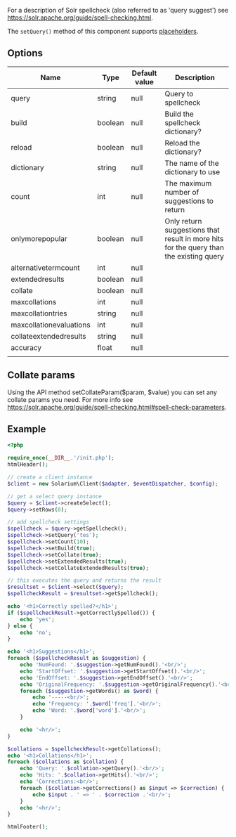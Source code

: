 For a description of Solr spellcheck (also referred to as 'query suggest') see <https://solr.apache.org/guide/spell-checking.html>.

The `setQuery()` method of this component supports [placeholders](V3:Placeholders "wikilink").

Options
-------

| Name                    | Type    | Default value | Description                                                                            |
|-------------------------|---------|---------------|----------------------------------------------------------------------------------------|
| query                   | string  | null          | Query to spellcheck                                                                    |
| build                   | boolean | null          | Build the spellcheck dictionary?                                                       |
| reload                  | boolean | null          | Reload the dictionary?                                                                 |
| dictionary              | string  | null          | The name of the dictionary to use                                                      |
| count                   | int     | null          | The maximum number of suggestions to return                                            |
| onlymorepopular         | boolean | null          | Only return suggestions that result in more hits for the query than the existing query |
| alternativetermcount    | int     | null          |                                                                                        |
| extendedresults         | boolean | null          |                                                                                        |
| collate                 | boolean | null          |                                                                                        |
| maxcollations           | int     | null          |                                                                                        |
| maxcollationtries       | string  | null          |                                                                                        |
| maxcollationevaluations | int     | null          |                                                                                        |
| collateextendedresults  | string  | null          |                                                                                        |
| accuracy                | float   | null          |                                                                                        |
||

Collate params
--------------

Using the API method setCollateParam($param, $value) you can set any collate params you need. For more info see <https://solr.apache.org/guide/spell-checking.html#spell-check-parameters>.

Example
-------

```php
<?php

require_once(__DIR__.'/init.php');
htmlHeader();

// create a client instance
$client = new Solarium\Client($adapter, $eventDispatcher, $config);

// get a select query instance
$query = $client->createSelect();
$query->setRows(0);

// add spellcheck settings
$spellcheck = $query->getSpellcheck();
$spellcheck->setQuery('tes');
$spellcheck->setCount(10);
$spellcheck->setBuild(true);
$spellcheck->setCollate(true);
$spellcheck->setExtendedResults(true);
$spellcheck->setCollateExtendedResults(true);

// this executes the query and returns the result
$resultset = $client->select($query);
$spellcheckResult = $resultset->getSpellcheck();

echo '<h1>Correctly spelled?</h1>';
if ($spellcheckResult->getCorrectlySpelled()) {
    echo 'yes';
} else {
    echo 'no';
}

echo '<h1>Suggestions</h1>';
foreach ($spellcheckResult as $suggestion) {
    echo 'NumFound: '.$suggestion->getNumFound().'<br/>';
    echo 'StartOffset: '.$suggestion->getStartOffset().'<br/>';
    echo 'EndOffset: '.$suggestion->getEndOffset().'<br/>';
    echo 'OriginalFrequency: '.$suggestion->getOriginalFrequency().'<br/>';
    foreach ($suggestion->getWords() as $word) {
        echo '-----<br/>';
        echo 'Frequency: '.$word['freq'].'<br/>';
        echo 'Word: '.$word['word'].'<br/>';
    }

    echo '<hr/>';
}

$collations = $spellcheckResult->getCollations();
echo '<h1>Collations</h1>';
foreach ($collations as $collation) {
    echo 'Query: '.$collation->getQuery().'<br/>';
    echo 'Hits: '.$collation->getHits().'<br/>';
    echo 'Corrections:<br/>';
    foreach ($collation->getCorrections() as $input => $correction) {
        echo $input . ' => ' . $correction .'<br/>';
    }
    echo '<hr/>';
}

htmlFooter();

```
